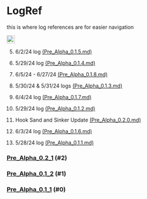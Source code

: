 # LogRef

this is where log references are for easier navigation<br>

<img height=22 src="https://github.com/ReRand/ACE-ULTRA/actions/workflows/logref.yml/badge.svg" alt="publish">

5. 6/2/24 log [(Pre_Alpha_0.1.5.md)](https://github.com/ReRand/ACE-ULTRA/blob/main/Logs/Pre_Alpha_0.1_1/Pre_Alpha_0.1.5.md) 

4. 5/29/24 log [(Pre_Alpha_0.1.4.md)](https://github.com/ReRand/ACE-ULTRA/blob/main/Logs/Pre_Alpha_0.1_1/Pre_Alpha_0.1.4.md) 

3. 6/5/24 - 6/27/24 [(Pre_Alpha_0.1.8.md)](https://github.com/ReRand/ACE-ULTRA/blob/main/Logs/Pre_Alpha_0.1_2/Pre_Alpha_0.1.8.md) 

3. 5/30/24 & 5/31/24 logs [(Pre_Alpha_0.1.3.md)](https://github.com/ReRand/ACE-ULTRA/blob/main/Logs/Pre_Alpha_0.1_1/Pre_Alpha_0.1.3.md) 

2. 6/4/24 log [(Pre_Alpha_0.1.7.md)](https://github.com/ReRand/ACE-ULTRA/blob/main/Logs/Pre_Alpha_0.1_2/Pre_Alpha_0.1.7.md) 

2. 5/29/24 log [(Pre_Alpha_0.1.2.md)](https://github.com/ReRand/ACE-ULTRA/blob/main/Logs/Pre_Alpha_0.1_1/Pre_Alpha_0.1.2.md) 

1. Hook Sand and Sinker Update [(Pre_Alpha_0.2.0.md)](https://github.com/ReRand/ACE-ULTRA/blob/main/Logs/Pre_Alpha_0.2_1/Pre_Alpha_0.2.0.md) 

1. 6/3/24 log [(Pre_Alpha_0.1.6.md)](https://github.com/ReRand/ACE-ULTRA/blob/main/Logs/Pre_Alpha_0.1_2/Pre_Alpha_0.1.6.md) 

1. 5/28/24 log [(Pre_Alpha_0.1.1.md)](https://github.com/ReRand/ACE-ULTRA/blob/main/Logs/Pre_Alpha_0.1_1/Pre_Alpha_0.1.1.md) 

### [Pre_Alpha_0.2_1](https://github.com/ReRand/ACE-ULTRA/tree/main/Logs/Pre_Alpha_0.2_1) (#2)

### [Pre_Alpha_0.1_2](https://github.com/ReRand/ACE-ULTRA/tree/main/Logs/Pre_Alpha_0.1_2) (#1)

### [Pre_Alpha_0.1_1](https://github.com/ReRand/ACE-ULTRA/tree/main/Logs/Pre_Alpha_0.1_1) (#0)